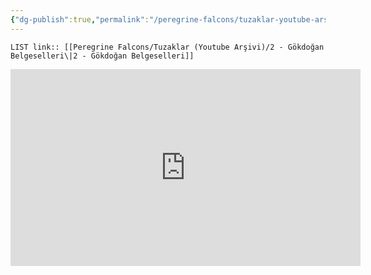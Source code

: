```yaml
---
{"dg-publish":true,"permalink":"/peregrine-falcons/tuzaklar-youtube-arsivi/2-goekdogan-belgeselleri/"}
---
```


`LIST link:: [[Peregrine Falcons/Tuzaklar (Youtube Arşivi)/2 - Gökdoğan Belgeselleri\|2 - Gökdoğan Belgeselleri]]
`

<iframe width="560" height="315" src="https://www.youtube.com/embed/Qp9ak7HBHBw?si=89g29R3nsU39CAs5" title="YouTube video player" frameborder="0" allow="accelerometer; autoplay; clipboard-write; encrypted-media; gyroscope; picture-in-picture; web-share" referrerpolicy="strict-origin-when-cross-origin" allowfullscreen></iframe>


